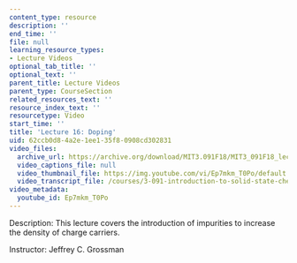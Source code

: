 ```yaml
---
content_type: resource
description: ''
end_time: ''
file: null
learning_resource_types:
- Lecture Videos
optional_tab_title: ''
optional_text: ''
parent_title: Lecture Videos
parent_type: CourseSection
related_resources_text: ''
resource_index_text: ''
resourcetype: Video
start_time: ''
title: 'Lecture 16: Doping'
uid: 62ccb0d8-4a2e-1ee1-35f8-0908cd302831
video_files:
  archive_url: https://archive.org/download/MIT3.091F18/MIT3_091F18_lec16_300k.mp4
  video_captions_file: null
  video_thumbnail_file: https://img.youtube.com/vi/Ep7mkm_T0Po/default.jpg
  video_transcript_file: /courses/3-091-introduction-to-solid-state-chemistry-fall-2018/3286012b4359c945b05e64e48fc99bfe_Ep7mkm_T0Po.pdf
video_metadata:
  youtube_id: Ep7mkm_T0Po
---
```


Description: This lecture covers the introduction of impurities to increase the density of charge carriers.

Instructor: Jeffrey C. Grossman

